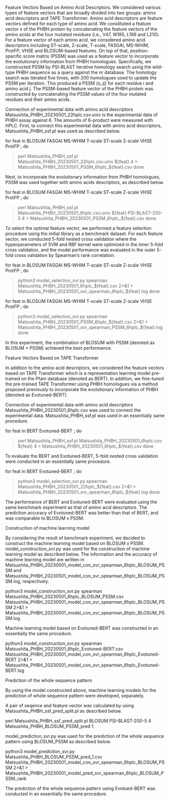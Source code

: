 Feature Vectors Based on Amino Acid Descriptors. 
 We considered various types of feature vectors that are broadly divided into two groups: amino acid descriptors and TAPE Transformer. Amino acid descriptors are feature vectors defined for each type of amino acid. We constituted a feature vector x of the PHBH protein by concatenating the feature vectors of the amino acids at the four mutated residues (i.e., V47, W185, L199 and L210). For a feature vector of each amino acid, we considered amino acid descriptors including ST-scale, Z-scale, T-scale, FASGAI, MS-WHIM, ProtFP, VHSE and BLOSUM-based features. On top of that, position-specific score matrix (PSSM) was used as a feature vector to incorporate the evolutionary information from PHBH homologues. Specifically, we constructed PSSM by PSI-BLAST iterative homology search using the wild-type PHBH sequence as a query against the nr database. The homology search was iterated five times, with 200 homologues used to update the PSSM per iteration. This produced a PSSM {s_ij} for each residue i and amino acid j. The PSSM-based feature vector of the PHBH protein was constructed by concatenating the PSSM values of the four mutated residues and their amino acids.

Connection of experimental data with amino acid descriptors
Matsushita_PHBH_20230501_22hplc.csv.unix is the experimental data of PHBH assay against 6. The amounts of 6-product were measured with HPLC. First, to connect this experimental data with amino acid descriptors, Matsushita_PHBH_ssf.pl was used as described below.

for feat in BLOSUM FASGAI MS-WHIM T-scale ST-scale Z-scale VHSE ProtFP ; do
> perl Matsushita_PHBH_ssf.pl Matsushita_PHBH_20230501_22hplc.csv.unix ${feat} 4 > Matsushita_PHBH_20230501_PSSM_6hplc_${feat}.csv
> done

Next, to incorporate the evolutionary information from PHBH homologues, PSSM was used together with amino acids descriptors, as described below.

for feat in BLOSUM FASGAI MS-WHIM T-scale ST-scale Z-scale VHSE ProtFP ; do
> perl Matsushita_PHBH_ssf.pl Matsushita_PHBH_20230501_6hplc.csv.unix ${feat} PSI-BLAST-200-5 4 > Matsushita_PHBH_20230501_PSSM_6hplc_${feat}.csv
> done

To select the optimal feature vector, we performed a feature selection procedure using the initial library as a benchmark dataset. For each feature vector, we conducted 5-fold nested cross validation where the hyperparameters of SVM and RBF kernel were optimized in the inner 5-fold cross validation, and the model performance was evaluated in the outer 5-fold cross validation by Spearman’s rank correlation. 

for feat in BLOSUM FASGAI MS-WHIM T-scale ST-scale Z-scale VHSE ProtFP ; do
> python3 model_selection_svr.py spearman Matsushita_PHBH_20230501_6hplc_${feat}.csv 2>&1 > Matsushita_PHBH_20230501_svr_spearman_6hplc_${feat}.log
> done

for feat in BLOSUM FASGAI MS-WHIM T-scale ST-scale Z-scale VHSE ProtFP ; do
> python3 model_selection_svr.py spearman Matsushita_PHBH_20230501_PSSM_6hplc_${feat}.csv 2>&1 > Matsushita_PHBH_20230501_svr_spearman_PSSM_6hplc_${feat}.log
> done

In this experiment, the combination of BLOSUM with PSSM (denoted as BLOSUM × PSSM) achieved the best performance. 

Feature Vectors Based on TAPE Transformer

In addition to the amino acid descriptors, we considered the feature vectors based on TAPE Transformer which is a representation learning model pre-trained on the Pfam database (denoted as BERT). In addition, we fine-tuned the pre-trained TAPE Transformer using PHBH homologues via a method proposed previously to incorporate the evolutionary information of PHBH (denoted as Evotuned-BERT). 

Connection of experimental data with amino acid descriptors
Matsushita_PHBH_20230501_6hplc.csv was used to connect the experimental data. Matsushita_PHBH_ssf.pl was used in an essentially same procedure.

for feat in BERT Evotuned-BERT ; do
> perl Matsushita_PHBH_ssf.pl Matsushita_PHBH_20230501_6hplc.csv ${feat} 4 > Matsushita_PHBH_20230501_6hplc_${feat}.csv
> done

To evaluate the BERT and Evotuned-BERT, 5-fold nested cross validation were conducted in an essentially same procedure. 

for feat in BERT Evotuned-BERT ; do
> python3 model_selection_svr.py spearman Matsushita_PHBH_20230501_22hplc_${feat}.csv 2>&1 > Matsushita_PHBH_20230501_svr_spearman_6hplc_${feat}.log
> done

The performance of BERT and Evotuned-BERT were evaluated using the same benchmark experiment as that of amino acid descriptors. The prediction accuracy of Evotuned-BERT was better than that of BERT, and was comparable to BLOSUM x PSSM. 

Construction of machine learning model

By considering the result of benchmark experiment, we decided to construct the machine learning model based on BLOSUM x PSSM. model_construction_svr.py was used for the construction of machine learning model as described below. The information and the accuracy of machine learning model are written in Matsushita_PHBH_20230501_model_con_svr_spearman_6hplc_BLOSUM_PSSM and Matsushita_PHBH_20230501_model_con_svr_spearman_6hplc_BLOSUM_PSSM.log, respectively.

python3 model_construction_svr.py spearman Matsushita_PHBH_20230501_6hplc_BLOSUM_PSSM.csv Matsushita_PHBH_20230501_model_con_svr_spearman_6hplc_BLOSUM_PSSM 2>&1 > Matsushita_PHBH_20230501_model_con_svr_spearman_6hplc_BLOSUM_PSSM.log

Machine learning model based on Evotuned-BERT was constructed in an essentially the same procedure.

python3 model_construction_svr.py spearman Matsushita_PHBH_20230501_6hplc_Evotuned-BERT.csv Matsushita_PHBH_20230501_model_con_svr_spearman_6hplc_Evotuned-BERT 2>&1 > Matsushita_PHBH_20230501_model_con_svr_spearman_6hplc_Evotuned-BERT.log

Prediction of the whole sequence pattern

By using the model constructed above, machine learning models for the prediction of whole sequence pattern were developed, separately.

A pair of seqence and feature vector was calculated by using Matsushita_PHBH_ssf_pred_split.pl as described below. 

perl Matsushita_PHBH_ssf_pred_split.pl BLOSUM PSI-BLAST-200-5 4 Matsushita_PHBH_BLOSUM_PSSM_pred 1

model_prediction_svr.py was used for the prediction of the whole sequence pattern using BLOSUM_PSSM as described below. 

python3 model_prediction_svr.py Matsushita_PHBH_BLOSUM_PSSM_pred_1.csv Matsushita_PHBH_20230501_model_con_svr_spearman_6hplc_BLOSUM_PSSM 2>&1 > Matsushita_PHBH_20230501_model_pred_svr_spearman_6hplc_BLOSUM_PSSM_rank

The prediction of the whole sequence pattern using Evotued-BERT was conducted in an essentially the same procedure.


